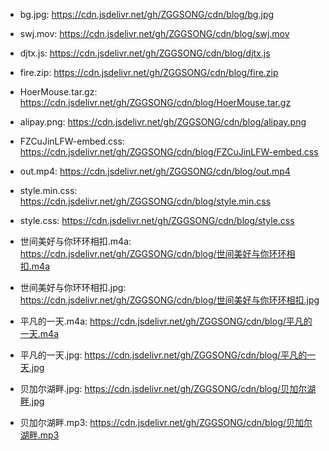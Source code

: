 
- bg.jpg: https://cdn.jsdelivr.net/gh/ZGGSONG/cdn/blog/bg.jpg

- swj.mov: https://cdn.jsdelivr.net/gh/ZGGSONG/cdn/blog/swj.mov

- djtx.js: https://cdn.jsdelivr.net/gh/ZGGSONG/cdn/blog/djtx.js

- fire.zip: https://cdn.jsdelivr.net/gh/ZGGSONG/cdn/blog/fire.zip

- HoerMouse.tar.gz: https://cdn.jsdelivr.net/gh/ZGGSONG/cdn/blog/HoerMouse.tar.gz

- alipay.png: https://cdn.jsdelivr.net/gh/ZGGSONG/cdn/blog/alipay.png


- FZCuJinLFW-embed.css: https://cdn.jsdelivr.net/gh/ZGGSONG/cdn/blog/FZCuJinLFW-embed.css

- out.mp4: https://cdn.jsdelivr.net/gh/ZGGSONG/cdn/blog/out.mp4

- style.min.css: https://cdn.jsdelivr.net/gh/ZGGSONG/cdn/blog/style.min.css

- style.css: https://cdn.jsdelivr.net/gh/ZGGSONG/cdn/blog/style.css

- 世间美好与你环环相扣.m4a: https://cdn.jsdelivr.net/gh/ZGGSONG/cdn/blog/世间美好与你环环相扣.m4a

- 世间美好与你环环相扣.jpg: https://cdn.jsdelivr.net/gh/ZGGSONG/cdn/blog/世间美好与你环环相扣.jpg

- 平凡的一天.m4a: https://cdn.jsdelivr.net/gh/ZGGSONG/cdn/blog/平凡的一天.m4a

- 平凡的一天.jpg: https://cdn.jsdelivr.net/gh/ZGGSONG/cdn/blog/平凡的一天.jpg

- 贝加尔湖畔.jpg: https://cdn.jsdelivr.net/gh/ZGGSONG/cdn/blog/贝加尔湖畔.jpg

- 贝加尔湖畔.mp3: https://cdn.jsdelivr.net/gh/ZGGSONG/cdn/blog/贝加尔湖畔.mp3
